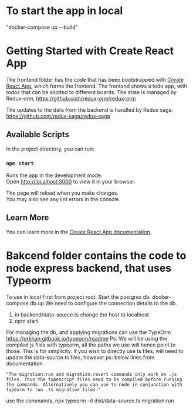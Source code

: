 
# To start the app in local
"docker-compose up --build"


# Getting Started with Create React App

The frontend folder has the code that has been bootstrapped with [Create React App](https://github.com/facebook/create-react-app),
which forms the frontend. 
The frontend shows a todo app, with todos that can be allotted to different boards. 
The state is managed by Redux-orm, 
https://github.com/redux-orm/redux-orm


The updates to the data from the backend is handled by Redux saga.
https://github.com/redux-saga/redux-saga

## Available Scripts

In the project directory, you can run:

### `npm start`

Runs the app in the development mode.\
Open [http://localhost:3000](http://localhost:3000) to view it in your browser.

The page will reload when you make changes.\
You may also see any lint errors in the console.

## Learn More
You can learn more in the [Create React App documentation](https://facebook.github.io/create-react-app/docs/getting-started).

# Bakcend folder contains the code to node express backend, that uses Typeorm

To use in local
First from project root. Start the postgres db. 
docker-compose db up
We need to configure the connection details to the db. 
1. in backend/data-source.ts change the host to localhost
2. npm start

For managing the db, and applying migrations can use the TypeOrm
https://orkhan.gitbook.io/typeorm/readme
Ps: We will be using the compiled js files with typeorm, all the paths we use will hence point to those. 
This is for simplicity. 
if you wish to directly use ts files, will need to update the data-source.ts files, however ps: below lines from documentation. 

    "The migration:run and migration:revert commands only work on .js files. Thus the typescript files need to be compiled before running the commands. Alternatively you can use ts-node in conjunction with typeorm to run .ts migration files."

use the commands, npx typeorm -d dist/data-source.ts migration:run 




